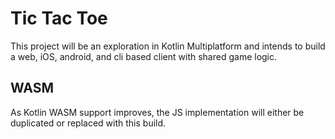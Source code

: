 # Tic Tac Toe
This project will be an exploration in Kotlin Multiplatform and intends to build a web, iOS, android, and cli based client with shared game logic.  

## WASM
As Kotlin WASM support improves, the JS implementation will either be duplicated or replaced with this build.
